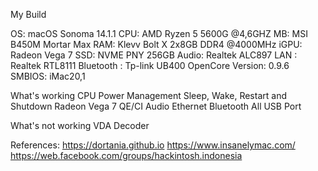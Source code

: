 
My Build

OS: macOS Sonoma 14.1.1
CPU: AMD Ryzen 5 5600G @4,6GHZ
MB: MSI B450M Mortar Max
RAM: Klevv Bolt X 2x8GB DDR4 @4000MHz
iGPU: Radeon Vega 7
SSD: NVME PNY 256GB
Audio: Realtek ALC897
LAN : Realtek RTL8111
Bluetooth : Tp-link UB400
OpenCore Version: 0.9.6
SMBIOS: iMac20,1

What's working
CPU Power Management
Sleep, Wake, Restart and Shutdown
Radeon Vega 7 QE/CI
Audio
Ethernet
Bluetooth
All USB Port

What's not working
VDA Decoder

References:
https://dortania.github.io
https://www.insanelymac.com/
https://web.facebook.com/groups/hackintosh.indonesia
